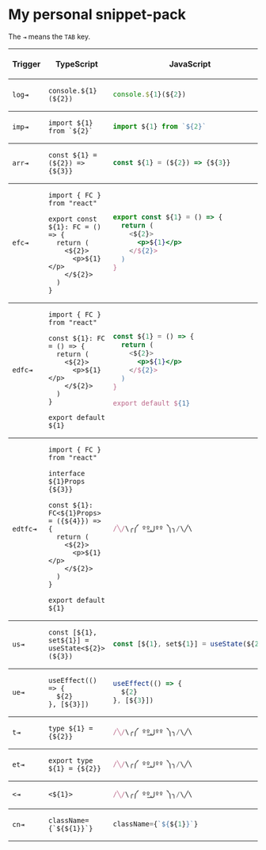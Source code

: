 <h1>My personal snippet-pack</h1>

The `⇥` means the `TAB` key.

<table>
<thead>
<tr>
  <th>

**Trigger**

  </th>

  <th>
  
  **TypeScript**

  </th>
  
  
  <th>

**JavaScript**

  </th>

</tr>

</thead>

<tbody>
<tr>
  <td><code>log⇥</code></td>

  <td>   
  
```tsx
console.${1}(${2})
```

  </td>

  <td>

```jsx
console.${1}(${2})
```
  
  </td>

</tr>
</tr>
</thead>
<tbody>


<tbody>
<tr>
  <td><code>imp⇥</code></td>

  <td>   
  
```tsx
import ${1} from `${2}`
```

  </td>

  <td>

```jsx
import ${1} from `${2}`
```
  
  </td>


</tr>
</tr>
</thead>
<tbody>


<tbody>
<tr>
  <td><code>arr⇥</code></td>

  <td>   
  
```tsx
const ${1} = (${2}) => {${3}}
```

  </td>

  <td>

```jsx
const ${1} = (${2}) => {${3}}
```
  
  </td>

</tr>
</tr>
</thead>
<tbody>


<tbody>
<tr>
  <td><code>efc⇥</code></td>
  <td>

```tsx
import { FC } from "react"

export const ${1}: FC = () => {
  return (
    <${2}>
      <p>${1}</p>
    </${2}>
  )
}
```

  </td>
  <td>

```jsx
export const ${1} = () => {
  return (
    <${2}>
      <p>${1}</p>
    </${2}>
  )
}
```

  </td>
</tr>
</thead>
<tbody>


<tbody>
<tr>
  <td><code>edfc⇥</code></td>
  <td>

```tsx
import { FC } from "react"

const ${1}: FC = () => {
  return (
    <${2}>
      <p>${1}</p>
    </${2}>
  )
}

export default ${1}
```

  </td>
  <td>

```jsx
const ${1} = () => {
  return (
    <${2}>
      <p>${1}</p>
    </${2}>
  )
}

export default ${1}
```

  </td>
</tr>
</thead>
<tbody>


<tbody>
<tr>
  <td><code>edtfc⇥</code></td>
  <td>

```tsx
import { FC } from "react"

interface ${1}Props {${3}}

const ${1}: FC<${1}Props> = ({${4}}) => {
  return (
    <${2}>
      <p>${1}</p>
    </${2}>
  )
}

export default ${1}
```

  </td>
  <td>

```jsx
/╲/\╭༼ ººل͟ºº ༽╮/\╱\
```

  </td>
</tr>
</thead>
<tbody>


<tbody>
<tr>
  <td><code>us⇥</code></td>
  <td>

```tsx
const [${1}, set${1}] = useState<${2}>(${3})
```

  </td>
  <td>


```jsx
const [${1}, set${1}] = useState(${2})
```

  </td>
</tr>
</thead>
<tbody>


<tbody>
<tr>
  <td><code>ue⇥</code></td>
  <td>

```tsx
useEffect(() => {
  ${2}
}, [${3}])
```

  </td>
  <td>

```jsx
useEffect(() => {
  ${2}
}, [${3}])
```

  </td>
</tr>
</thead>
<tbody>


<tbody>
<tr>
  <td><code>t⇥</code></td>
  <td>

```tsx
type ${1} = {${2}}
```

  </td>
  <td>

```jsx
/╲/\╭༼ ººل͟ºº ༽╮/\╱\
```

  </td>
</tr>
</thead>
<tbody>


<tbody>
<tr>
  <td><code>et⇥</code></td>
  <td>

```tsx
export type ${1} = {${2}}
```

  </td>
  <td>

```jsx
/╲/\╭༼ ººل͟ºº ༽╮/\╱\
```

  </td>
</tr>
</thead>
<tbody>


<tbody>
<tr>
  <td><code><⇥</code></td>
  <td>

```tsx
<${1}>
```

  </td>
  <td>

```jsx
/╲/\╭༼ ººل͟ºº ༽╮/\╱\
```

  </td>
</tr>
</thead>
<tbody>


<tbody>
<tr>
  <td><code>cn⇥</code></td>
  <td>

```tsx
className={`${${1}}`}
```

  </td>
  <td>

```jsx
className={`${${1}}`}
```

  </td>
</tr>
</thead>
<tbody>